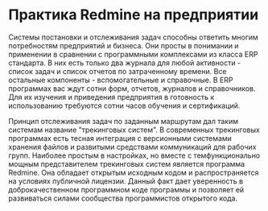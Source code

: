 Практика Redmine на предприятии
===============================
Системы постановки и отслеживания задач способны ответить многим потребностям предприятий и бизнеса. Они просты в понимании и применении в сравнении с программными комплексами из класса ERP стандарта. В них есть только два журнала для любой активности - список задач и список отчетов по затраченному времени. Все остальные компоненты - вспомогательные и справочные. В ERP программах вас ждут сотни форм, отчетов, журналов и справочников. Для их изучения и приведения предприятия в готовность к использованию требуются сотни часов обучения и сертификаций.

Принцип отслеживания задач по заданным маршрутам дал таким системам название "трекинговых систем". В современных трекинговых программах есть тесная интеграция с версионными системами хранения файлов и развитыми средствами коммуникаций для рабочих групп. Наиболее простым в настройках, но вместе с темфункционально мощным
представителем трекинговых систем является программа Redmine. Она обладает открытым исходным кодом и распространяется на условиях публичной лицензии. Данный факт дает уверенность в доброкачественном программном коде программы и позволяет ей развиваться силами сообщества программистов открытого кода.
